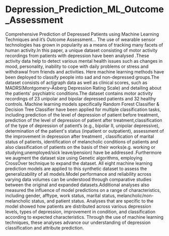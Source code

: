 # Depression_Prediction_ML_Outcome_Assessment
Comprehensive Prediction of Depressed Patients using Machine Learning Techniques and it’s Outcome Assessment...
The use of wearable sensor technologies has grown in popularity as a means of tracking many facets of human activity.In this paper, a unique dataset consisting of motor activity recordings from patients with depression have been analysed .These activity data help to detect various mental health issues such as changes in mood, personality, inability to cope with daily problems or stress and withdrawal from friends and activities. Here machine learning methods have been deployed to classify people into sad and non-depressed groups.The dataset consists of actigraph data as well as clinical scores, such as MADRS(Montgomery–Åsberg Depression Rating Scale) and detailing about the patients' psychiatric conditions.The dataset contains motor activity recordings of 23 unipolar and bipolar depressed patients and 32 healthy controls. Machine learning models specifically Random Forest Classifier & Decision Tree Classifier have been applied for multiple classification tasks, including prediction of the level of depression of patient before treatment, prediction of the level of depression of patient after treatment,classification of the type of depression of patient’s (e.g., bipolar II, unipolar depressive), determination of  the patient's status (inpatient or outpatient), assessment of the improvement in depression after treatment , classification of marital status of patients, identification of melancholic conditions of patients and also classification of patients on the basis of their works(e.g. working or studying,unemployed/sick leave/pension) have be addressed .Furthermore we augment the dataset size using Genetic algorithms, employing CrossOver technique to expand the dataset. All eight machine learning prediction models are applied to this synthetic dataset to assess the generalizability of all models.Model performance and reliability across varying data volumes can be understood through comparative studies between the original and expanded datasets.Additional analyses also measured the influence of model predictions on a range of characteristics, including gender, afftype, work status, marital status, melancholic/non-melancholic status, and patient status. Analyses that are specific to the model showed how patients are distributed across various depression levels, types of depression, improvement in condition, and classification according to expected characteristics. Through the use of machine learning techniques, these analyses advance our understanding of depression classification and attribute prediction.  
